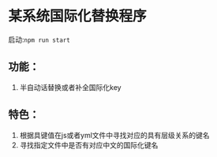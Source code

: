 # 某系统国际化替换程序

启动:`npm run start`

## 功能：
 1. 半自动话替换或者补全国际化key

## 特色：
 1. 根据具键值在js或者yml文件中寻找对应的具有层级关系的键名
 2. 寻找指定文件中是否有对应中文的国际化键名